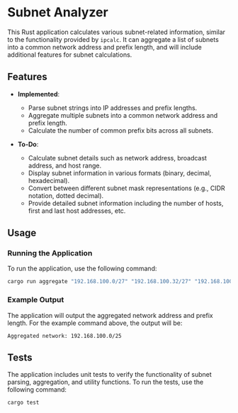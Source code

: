 # Subnet Analyzer

This Rust application calculates various subnet-related information, similar to the functionality provided by `ipcalc`. It can aggregate a list of subnets into a common network address and prefix length, and will include additional features for subnet calculations.

## Features

- **Implemented**:
  - Parse subnet strings into IP addresses and prefix lengths.
  - Aggregate multiple subnets into a common network address and prefix length.
  - Calculate the number of common prefix bits across all subnets.

- **To-Do**:
  - Calculate subnet details such as network address, broadcast address, and host range.
  - Display subnet information in various formats (binary, decimal, hexadecimal).
  - Convert between different subnet mask representations (e.g., CIDR notation, dotted decimal).
  - Provide detailed subnet information including the number of hosts, first and last host addresses, etc.

## Usage

### Running the Application

To run the application, use the following command:

```sh
cargo run aggregate "192.168.100.0/27" "192.168.100.32/27" "192.168.100.64/26"
```

### Example Output

The application will output the aggregated network address and prefix length. For the example command above, the output will be:

```
Aggregated network: 192.168.100.0/25
```

## Tests

The application includes unit tests to verify the functionality of subnet parsing, aggregation, and utility functions. To run the tests, use the following command:

```sh
cargo test
```

